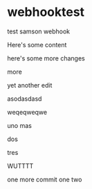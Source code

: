 # webhooktest
test samson webhook

Here's some content

here's some more changes

more

yet another edit

asodasdasd

weqeqweqwe

uno mas

dos

tres

WUTTTT

one more commit
one
two
